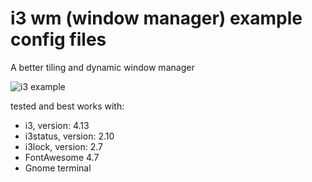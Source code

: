 # i3 wm (window manager) example config files
A better tiling and dynamic window manager

![i3 example](screen.png?raw=true "Desktop preview")

tested and best works with:

- i3, version: 4.13
- i3status, version: 2.10
- i3lock, version: 2.7
- FontAwesome 4.7
- Gnome terminal
